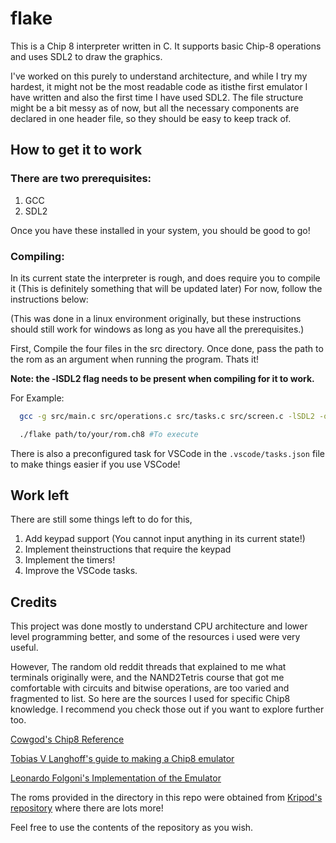 # flake

This is a Chip 8 interpreter written in C. It supports basic Chip-8 operations and uses SDL2 to draw the graphics.

I've worked on this purely to understand architecture, and while I try my hardest, it might not be the most readable code  as itisthe first emulator I have written and also the first time I have used SDL2. The file structure might be a bit messy as of now, but all the necessary components are declared in one header file, so they should be easy to keep track of.

## How to get it to work

### There are two prerequisites:
1. GCC
2. SDL2
 
Once you have these installed in your system, you should be good to go!

### Compiling:
In its current state the interpreter is rough, and does require you to compile it (This is definitely something that will be updated later)
For now, follow the instructions below:

(This was done in a linux environment originally, but these instructions should still work for windows as long as you have all the prerequisites.)

First, Compile the four files in the src directory. Once done, pass the path to the rom as an argument when running the program. Thats it!

**Note: the -lSDL2 flag needs to be present when compiling for it to work.**

For Example:
```bash
  gcc -g src/main.c src/operations.c src/tasks.c src/screen.c -lSDL2 -o flake #To compile

  ./flake path/to/your/rom.ch8 #To execute
```

There is also a preconfigured task for VSCode  in the `.vscode/tasks.json` file to make things easier if you use VSCode!

## Work left

There are still some things left to do for this,
1. Add keypad support (You cannot input anything in its current state!)
2. Implement theinstructions that require the keypad
3. Implement the timers!
4. Improve the VSCode tasks.

## Credits

This project was done mostly to understand CPU architecture and lower level programming better, and some of the resources i used were very useful. 

However, The random old reddit threads that explained to me what terminals originally were, and the NAND2Tetris course that got me comfortable with circuits and bitwise operations, are too varied and fragmented to list. So here are the sources I used for specific Chip8 knowledge. I recommend you check those out if you want to explore further too.

[Cowgod's Chip8 Reference](http://devernay.free.fr/hacks/chip8/C8TECH10.HTM)

[Tobias V Langhoff's guide to making a Chip8 emulator](https://tobiasvl.github.io/blog/write-a-chip-8-emulator/)

[Leonardo Folgoni's Implementation of the Emulator](https://github.com/f0lg0/CHIP-8)

The roms provided in the directory in this repo were obtained from [Kripod's repository](https://github.com/kripod/chip8-roms) where there are lots more!

Feel free to use the contents of the repository as you wish.

